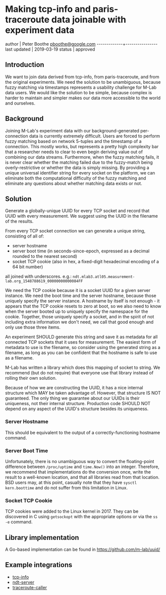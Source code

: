 # Making tcp-info and paris-traceroute data joinable with experiment data

author       | Peter Boothe <pboothe@google.com>
-------------+----------------
last updated | 2019-03-19
status       | approved

## Introduction

We want to join data derived from tcp-info, from paris-traceroute, and from
the original experiments. We need the solution to be unambiguous, because
fuzzy matching via timestamps represents a usability challenge for M-Lab data
users. We would like the solution to be simple, because complex is harder to
maintain and simpler makes our data more accessible to the world and
ourselves.

## Background

Joining M-Lab's experiment data with our background-generated per-connection
data is currently extremely difficult. Users are forced to perform fuzzy
matching based on network 5-tuples and the timestamp of a connection. This
mostly works, but represents a pretty high complexity bar that a researcher
needs to clear to even begin deriving value out of combining our data
streams. Furthermore, when the fuzzy matching fails, it is never clear
whether the matching failed due to the fuzzy-match being overly-restrictive
or whether the data is simply missing. By providing a unique universal
identifier string for every socket on the platform, we can eliminate both the
computational difficulty of the fuzzy matching and eliminate any questions
about whether matching data exists or not.

## Solution

Generate a globally-unique UUID for every TCP socket and record that UUID
with every measurement. We suggest using the UUID in the filename of the
results.

From every TCP socket connection we can generate a unique string, consisting
of all of:

- server hostname
- server boot time (in seconds-since-epoch, expressed as a decimal rounded to the nearest second)
- socket TCP cookie (also in hex, a fixed-digit hexadecimal encoding of a 64 bit number)

all joined with underscores. e.g.: `ndt.mlab3.atl05.measurement-lab.org_1548788619_00000000000084FF`

We need the TCP cookie because it is a socket UUID for a given server
instance. We need the boot time and the server hostname, because those
uniquely specify the server instance. A hostname by itself is not enough - it
appears that the TCP cookie resets to zero at boot, so we also need to know
when the server booted up to uniquely specify the namespace for the cookie.
Together, those uniquely specify a socket, and in the spirit of not including
extra information we don't need, we call that good enough and only use those
three items.

An experiment SHOULD generate this string and save it as metadata for all
connected TCP sockets that it uses for measurement. The easiest form of
metadata to use is the filename, so consider using the generated string as a
filename, as long as you can be confident that the hostname is safe to use as
a filename.

M-Lab has written a library which does this mapping of socket to string. We
recommend (but do not require) that everyone use that library instead of
rolling their own solution.

Because of how we are constructing the UUID, it has a nice internal structure
which MAY be taken advantage of. However, that structure IS NOT guaranteed.
The only thing we guarantee about our UUIDs is their uniqueness, not their
internal structure. Production code SHOULD NOT depend on any aspect of the
UUID's structure besides its uniqueness.

### Server Hostname

This should be equivalent to the output of a correctly-functioning hostname
command.

### Server Boot Time

Unfortunately, there is no unambiguous way to convert the floating-point
difference between `/proc/uptime` and `time.Now()` into an integer.
Therefore, we recommend that implementations do the conversion once,
write the result to a well-known location, and that all libraries read from
that location. BSD users may, at this point, casually note that they have
`sysctl kern.boottime` and do not suffer from this limitation in Linux.

### Socket TCP Cookie

TCP cookies were added to the Linux kernel in 2017. They can be discovered in
C using `getsockopt` with the appropriate options or via the `ss -e` command.

## Library implementation

A Go-based implementation can be found in <https://github.com/m-lab/uuid/>

## Example integrations

- [tcp-info](https://github.com/m-lab/tcp-info)
- [ndt-server](https://github.com/m-lab/ndt-server)
- [traceroute-caller](https://github.com/m-lab/traceroute-caller)